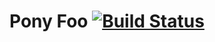 # Pony Foo [![Build Status][1]][2]

[1]: https://travis-ci.org/bevacqua/ponyfoo.png?branch=master
[2]: https://travis-ci.org/bevacqua/ponyfoo
